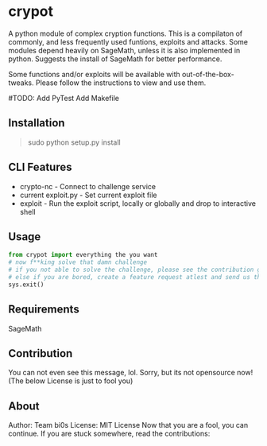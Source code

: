 # crypot

A python module of complex cryption functions. This is a compilaton of commonly, and less frequently used funtions, exploits and attacks. 
Some modules depend heavily on SageMath, unless it is also implemented in python.  Suggests the install of SageMath for better performance.

Some functions and/or exploits will be available with out-of-the-box-tweaks. Please follow the instructions to view and use them.

#TODO: 
Add PyTest
Add Makefile

## Installation

> sudo python setup.py install

## CLI Features

* crypto-nc - Connect to challenge service
* current exploit.py - Set current exploit file
* exploit - Run the exploit script, locally or globally and drop to interactive shell
 
## Usage

```python
from crypot import everything the you want
# now f**king solve that damn challenge
# if you not able to solve the challenge, please see the contribution guidelines. It might help next time.
# else if you are bored, create a feature request atlest and send us the code. :). Happy ending for a lazy you. 
sys.exit()
```

## Requirements

SageMath

## Contribution

You can not even see this message, lol. Sorry, but its not opensource now! (The below License is just to fool you)


## About

Author: Team bi0s
License: MIT License [](https://opensource.org/licenses/MIT)
Now that you are a fool, you can continue. If you are stuck somewhere, read the contributions:

